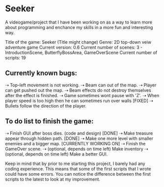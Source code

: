 # Seeker
A videogame/project that I have been working on as a way to learn more about programming and enchance my skills in a more fun and interesting way.  

Title of the game: Seeker (Title might change)
Genre: 2D top-down veiw adventure game
Current version: 0.6
Current number of scenes: 3 - IntroductionScene, ButterflyBossArea, GameOverScene
Current number of scripts: 19



Currently known bugs:
---------------------
⇢ Top-left movement is not working.
⇢ Beam can out of the map.
⇢ Player can get pushed out the map.
⇢ Beam effects do not destroy themselves after the effect is finished.
⇢ Game sometimes wont pause with 'Z'.
⇢ When player speed is too high then he can sometimes run over walls   [FIXED]
⇢ Bullets follow the direction of the player.



To do list to finish the game:
------------------------------
⇢ Finish GUI after boss dies. (code and design)   [DONE]
⇢ Make treasure appear through hidden path.   [DONE]
⇢ Make one more level with smaller enemies and a bigger map. [CURRENTLY WORKING ON]
⇢ Finish the GameOver scene.
⇢ (optional, depends on time left) Make inventory
⇢ (optional, depends on time left) Make a better GUI.

Keep in mind that by prior to me starting this project, I barely had any coding experience. This means that some of the first scripts that I wrote could have some errors. You can notice the difference between the first scripts to the latest to look at my improvement.
